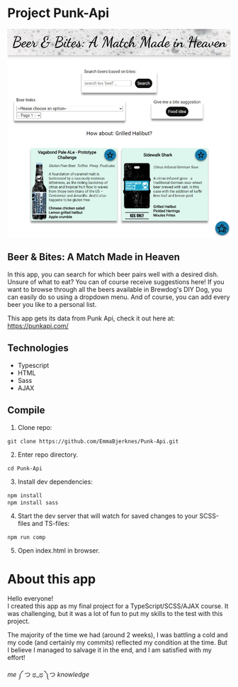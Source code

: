 # Project Punk-Api

<img src="src/img/app.jpg" alt="App screenshot">

## Beer & Bites: A Match Made in Heaven
In this app, you can search for which beer pairs well with a desired dish. Unsure of what to eat? You can of course receive suggestions here! If you want to browse through all the beers available in Brewdog's DIY Dog, you can easily do so using a dropdown menu. And of course, you can add every beer you like to a personal list.  

This app gets its data from Punk Api, check it out here at: https://punkapi.com/



## Technologies
- Typescript  
- HTML  
- Sass
- AJAX

## Compile

1) Clone repo:
```
git clone https://github.com/EmmaBjerknes/Punk-Api.git
```

2) Enter repo directory.
```
cd Punk-Api
```

3) Install dev dependencies:
```
npm install   
npm install sass
```  

4) Start the dev server that will watch for saved changes to your SCSS-files and TS-files:
```
npm run comp
```

5) Open index.html in browser. 

# About this app

Hello everyone!  
I created this app as my final project for a TypeScript/SCSS/AJAX course. It was challenging, but it was a lot of fun to put my skills to the test with this project.  

The majority of the time we had (around 2 weeks), I was battling a cold and my code (and certainly my commits) reflected my condition at the time. But I believe I managed to salvage it in the end, and I am satisfied with my effort!  

*me* ༼ つ ಥ_ಥ ༽つ *knowledge*